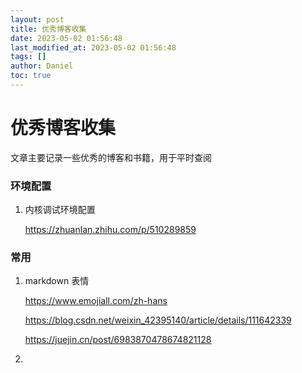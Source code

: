 ```yaml
---
layout: post
title: 优秀博客收集
date: 2023-05-02 01:56:48 
last_modified_at: 2023-05-02 01:56:48 
tags: []
author: Daniel
toc: true
---
```

# 优秀博客收集

文章主要记录一些优秀的博客和书籍，用于平时查阅

### 环境配置

1. 内核调试环境配置

   https://zhuanlan.zhihu.com/p/510289859

### 常用

1. markdown 表情

   https://www.emojiall.com/zh-hans

   https://blog.csdn.net/weixin_42395140/article/details/111642339

   https://juejin.cn/post/6983870478674821128

2. 
